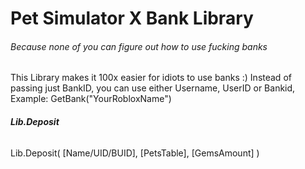 # Pet Simulator X Bank Library
###### Because none of you can figure out how to use fucking banks

This Library makes it 100x easier for idiots to use banks :)
Instead of passing just BankID, you can use either Username, UserID or Bankid, Example: GetBank("YourRobloxName")

###### **Lib.Deposit**
Lib.Deposit(  [Name/UID/BUID], [PetsTable], [GemsAmount]  )

